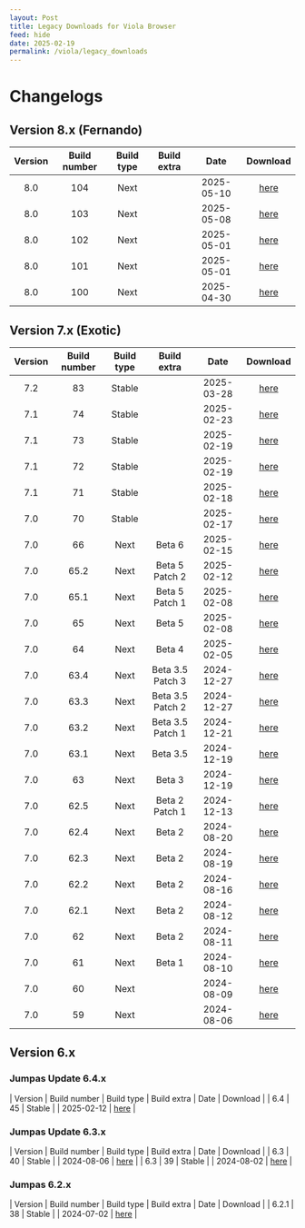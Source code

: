 ```yaml
---
layout: Post
title: Legacy Downloads for Viola Browser
feed: hide
date: 2025-02-19
permalink: /viola/legacy_downloads
---
```


# Changelogs
## Version 8.x (Fernando)

| Version | Build number | Build type | Build extra | Date | Download |
| :--: | :--: | :--: | :--: | :--: | :--: |
| 8.0 | 104 | Next | | 2025-05-10 | [here](/viola/builds/build104) |
| 8.0 | 103 | Next | | 2025-05-08 | [here](/viola/builds/build103) |
| 8.0 | 102 | Next | | 2025-05-01 | [here](/viola/builds/build102) |
| 8.0 | 101 | Next | | 2025-05-01 | [here](/viola/builds/build101) |
| 8.0 | 100 | Next | | 2025-04-30 | [here](/viola/builds/build100) |

## Version 7.x (Exotic)

| Version | Build number | Build type | Build extra | Date | Download |
| :--: | :--: | :--: | :--: | :--: | :--: |
| 7.2 | 83 | Stable | | 2025-03-28 | [here](/viola/builds/build83) |
| 7.1 | 74 | Stable | | 2025-02-23 | [here](/viola/builds/build74) |
| 7.1 | 73 | Stable | | 2025-02-19 | [here](/viola/builds/build73) |
| 7.1 | 72 | Stable | | 2025-02-19 | [here](/viola/builds/build72) |
| 7.1 | 71 | Stable | | 2025-02-18 | [here](/viola/builds/build71) |
| 7.0 | 70 | Stable | | 2025-02-17 | [here](/viola/builds/build70) |
| 7.0 | 66 | Next | Beta 6 | 2025-02-15 | [here](/viola/builds/build66) |
| 7.0 | 65.2 | Next | Beta 5 Patch 2 | 2025-02-12 | [here](/viola/builds/build65r2) |
| 7.0 | 65.1 | Next | Beta 5 Patch 1 | 2025-02-08 | [here](/viola/builds/build65r1) |
| 7.0 | 65 | Next | Beta 5 | 2025-02-08 | [here](/viola/builds/build65) |
| 7.0 | 64 | Next | Beta 4 | 2025-02-05 | [here](/viola/builds/build64) |
| 7.0 | 63.4 | Next | Beta 3.5 Patch 3 | 2024-12-27 | [here](/viola/builds/build63r4) |
| 7.0 | 63.3 | Next | Beta 3.5 Patch 2 | 2024-12-27 | [here](/viola/builds/build63r3) |
| 7.0 | 63.2 | Next | Beta 3.5 Patch 1 | 2024-12-21 | [here](/viola/builds/build63r2) |
| 7.0 | 63.1 | Next | Beta 3.5 | 2024-12-19 | [here](/viola/builds/build63r1) |
| 7.0 | 63 | Next | Beta 3 | 2024-12-19 | [here](/viola/builds/build63) |
| 7.0 | 62.5 | Next | Beta 2 Patch 1 | 2024-12-13 | [here](/viola/builds/build62r5) |
| 7.0 | 62.4 | Next | Beta 2 | 2024-08-20 | [here](/viola/builds/build62r4) |
| 7.0 | 62.3 | Next | Beta 2 | 2024-08-19 | [here](/viola/builds/build62r3) |
| 7.0 | 62.2 | Next | Beta 2 | 2024-08-16 | [here](/viola/builds/build62r2) |
| 7.0 | 62.1 | Next | Beta 2 | 2024-08-12 | [here](/viola/builds/build62r1) |
| 7.0 | 62 | Next | Beta 2 | 2024-08-11 | [here](/viola/builds/build62) |
| 7.0 | 61 | Next | Beta 1 | 2024-08-10 | [here](/viola/builds/build61) |
| 7.0 | 60 | Next | | 2024-08-09 | [here](/viola/builds/build60) |
| 7.0 | 59 | Next | | 2024-08-06 | [here](/viola/builds/build59) |

## Version 6.x
### Jumpas Update 6.4.x

| Version | Build number | Build type | Build extra | Date | Download |
| 6.4 | 45 | Stable | | 2025-02-12 | [here](/viola/builds/build45) |

### Jumpas Update 6.3.x

| Version | Build number | Build type | Build extra | Date | Download |
| 6.3 | 40 | Stable | | 2024-08-06 | [here](/viola/builds/build40) |
| 6.3 | 39 | Stable | | 2024-08-02 | [here](/viola/builds/build39) |

### Jumpas 6.2.x

| Version | Build number | Build type | Build extra | Date | Download |
| 6.2.1 | 38 | Stable | | 2024-07-02 | [here](/viola/builds/build38) |
